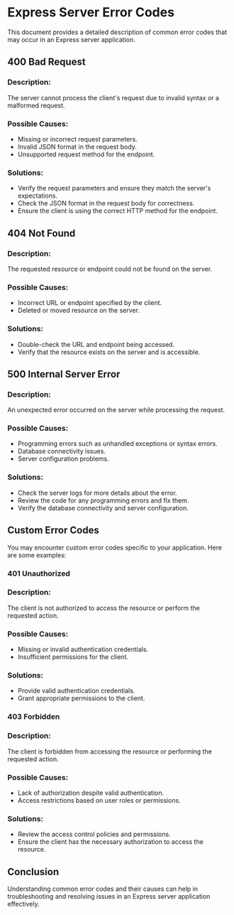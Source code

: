 # Express Server Error Codes

This document provides a detailed description of common error codes that may occur in an Express server application.

## 400 Bad Request

### Description:
The server cannot process the client's request due to invalid syntax or a malformed request.

### Possible Causes:
- Missing or incorrect request parameters.
- Invalid JSON format in the request body.
- Unsupported request method for the endpoint.

### Solutions:
- Verify the request parameters and ensure they match the server's expectations.
- Check the JSON format in the request body for correctness.
- Ensure the client is using the correct HTTP method for the endpoint.

## 404 Not Found

### Description:
The requested resource or endpoint could not be found on the server.

### Possible Causes:
- Incorrect URL or endpoint specified by the client.
- Deleted or moved resource on the server.

### Solutions:
- Double-check the URL and endpoint being accessed.
- Verify that the resource exists on the server and is accessible.

## 500 Internal Server Error

### Description:
An unexpected error occurred on the server while processing the request.

### Possible Causes:
- Programming errors such as unhandled exceptions or syntax errors.
- Database connectivity issues.
- Server configuration problems.

### Solutions:
- Check the server logs for more details about the error.
- Review the code for any programming errors and fix them.
- Verify the database connectivity and server configuration.

## Custom Error Codes

You may encounter custom error codes specific to your application. Here are some examples:

### 401 Unauthorized

### Description:
The client is not authorized to access the resource or perform the requested action.

### Possible Causes:
- Missing or invalid authentication credentials.
- Insufficient permissions for the client.

### Solutions:
- Provide valid authentication credentials.
- Grant appropriate permissions to the client.

### 403 Forbidden

### Description:
The client is forbidden from accessing the resource or performing the requested action.

### Possible Causes:
- Lack of authorization despite valid authentication.
- Access restrictions based on user roles or permissions.

### Solutions:
- Review the access control policies and permissions.
- Ensure the client has the necessary authorization to access the resource.

## Conclusion

Understanding common error codes and their causes can help in troubleshooting and resolving issues in an Express server application effectively.
